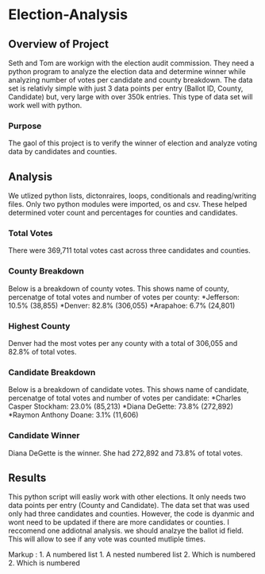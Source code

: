 # Election-Analysis

## Overview of Project
Seth and Tom are workign with the election audit commission. They need a python program to analyze the election data and determine winner while analyzing number of votes per candidate and county breakdown. The data set is relativly simple with just 3 data points per entry (Ballot ID, County, Candidate) but, very large with over 350k entries. This type of data set will work well with python.

### Purpose
The gaol of this project is to verify the winner of election and analyze voting data by candidates and counties. 

## Analysis
We utlized python lists, dictonraires, loops, conditionals and reading/writing files. Only two python modules were imported, os and csv. These helped determined voter count and percentages for counties and candidates.

### Total Votes
There were 369,711 total votes cast across three candidates and counties. 

### County Breakdown
Below is a breakdown of county votes. This shows name of county, percenatge of total votes and number of votes per county:
*Jefferson: 10.5% (38,855)
*Denver: 82.8% (306,055)
*Arapahoe: 6.7% (24,801)

### Highest County
Denver had the most votes per any county with a total of 306,055 and 82.8% of total votes. 

### Candidate Breakdown
Below is a breakdown of candidate votes. This shows name of candidate, percenatge of total votes and number of votes per candidate:
*Charles Casper Stockham: 23.0% (85,213)
*Diana DeGette: 73.8% (272,892)
*Raymon Anthony Doane: 3.1% (11,606)

### Candidate Winner
Diana DeGette is the winner. She had 272,892 and 73.8% of total votes. 

## Results
This python script will easliy work with other elections. It only needs two data points per entry (County and Candidate). The data set that was used only had three candidates and counties. However, the code is dyanmic and wont need to be updated if there are more candidates or counties. I reccomend one addiotnal analysis. we should analzye the ballot id field. This will allow to see if any vote was counted mutliple times. 

 Markup : 1. A numbered list
              1. A nested numbered list
              2. Which is numbered
          2. Which is numbered

